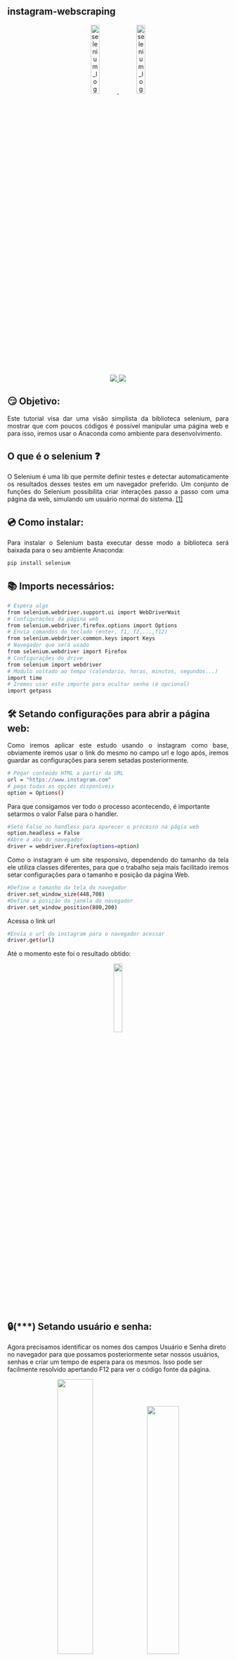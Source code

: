 ## instagram-webscraping

<p align="center">
<a href='https://www.selenium.dev/'>
<img width="20%" alt="selenium_logo_large" src="https://user-images.githubusercontent.com/42920754/82577481-6bbe7b80-9b61-11ea-997e-840983ab05fd.png">
<a/>
 <a href='https://www.anaconda.com/'>
<img width="20%" alt="selenium_logo_large" src="https://user-images.githubusercontent.com/42920754/82577832-ee473b00-9b61-11ea-85c5-58011d17b0e8.PNG">
<a/>
<p/>
 
<p align="center">
<a href="https://github.com/SeleniumHQ/selenium">
<img src="https://img.shields.io/badge/built%20with-Selenium-yellow.svg" />
</a>
<a href="https://www.python.org/">
<img src="https://img.shields.io/badge/built%20with-Python3-red.svg" />
</a>
<p/>

## 😏 Objetivo:
<p align='Justify'>
Este tutorial visa dar uma visão simplista da biblioteca selenium, para mostrar que com poucos códigos é possível manipular uma página web e para isso, iremos usar o Anaconda como ambiente para desenvolvimento.
<p/>

## O que é o selenium ❓
<p align='Justify'>
O Selenium é uma lib que permite definir testes e detectar automaticamente os resultados desses testes em um navegador preferido. Um conjunto de funções do Selenium possibilita criar interações passo a passo com uma página da web, simulando um usuário normal do sistema.
<a href='https://www.browserstack.com/guide/python-selenium-to-run-web-automation-test'>[1]<a/>
<p/>
 
## 💿 Como instalar:
<p align='Justify'>
Para instalar o Selenium basta executar desse modo a biblioteca será baixada para o seu ambiente Anaconda: <br>
<p/>

```sh
pip install selenium
```

## 📚 Imports necessários:
```sh
# Espera algo
from selenium.webdriver.support.ui import WebDriverWait
# Configurações da página web
from selenium.webdriver.firefox.options import Options
# Envia comandos do teclado (enter, f1, f2,...,f12)
from selenium.webdriver.common.keys import Keys
# Navegador que será usado
from selenium.webdriver import Firefox
# Configurações do drive
from selenium import webdriver
# Modulo voltado ao tempo (calendario, horas, minutos, segundos...)
import time
# Iremos usar este importe para ocultar senha (é opcional)
import getpass 
```

## 🛠️ Setando configurações para abrir a página web:
<p align='Justify'>
Como iremos aplicar este estudo usando o instagram como base, obviamente iremos usar o link do mesmo no campo url e logo após, iremos guardar as configurações para serem setadas posteriormente.
<p/>

```sh
# Pegar conteúdo HTML a partir da URL
url = "https://www.instagram.com"
# pega todas as opções disponíveis
option = Options()
```

Para que consigamos ver todo o processo acontecendo, é importante setarmos o valor False para o handler.

```sh
#Sete False no handless para aparecer o processo na págia web
option.headless = False
#Abre a aba do navegador
driver = webdriver.Firefox(options=option)
```

<p align='Justify'>
Como o instagram é um site responsivo, dependendo do tamanho da tela ele utiliza classes diferentes, para que o trabalho seja mais facilitado iremos setar configurações para o tamanho e posição da página Web.
<p/>

```sh
#Define o tamanho da tela do navegador
driver.set_window_size(448,708)
#Define a posição da janela do navegador
driver.set_window_position(800,200)
```

Acessa o link url

```sh
#Envia o url do instagram para o navegador acessar
driver.get(url)
```

Até o momento este foi o resultado obtido: <br>
<p align="center">
<img src='https://user-images.githubusercontent.com/42920754/82556741-baa7e900-9b40-11ea-9db0-68f9c434cd95.PNG' width='20%'>
<p/>


## 🔒(***) Setando usuário e senha:

Agora precisamos identificar os nomes dos campos Usuário e Senha direto no navegador para que possamos posteriormente setar nossos usuários,  senhas e criar um tempo de espera para os mesmos.
Isso pode ser facilmente resolvido apertando F12 para ver o código fonte da página.

<p align="center">
<img src='https://user-images.githubusercontent.com/42920754/82558320-c812a280-9b43-11ea-9c0d-aec58d9e037a.PNG' width='40%'>
<img src='https://user-images.githubusercontent.com/42920754/82558322-c8ab3900-9b43-11ea-8a61-74644cc5e0f3.PNG' width='38%'>
<p/>

Vamos primeiramente definir uma função que fará uma busca pelo elemento "username", para isso usamos find_element_by_name("username"), que procura tags HTML pelo nome:


```sh
def esperar_campo(firefox):
  return driver.find_element_by_name("username")
  ```
  
<p align='Justify'>
Em seguida, usaremos o WebDriverWait(driver, 5), sendo DRIVER as configurações da página web e escolhemos 5s como o tempo de espera caso a função "espera_campo()" retornar com êxito:
<p/>

```sh
carregando = WebDriverWait(driver, 5).until(esperar_campo)
```

E por fim, iremos completar os campos usuário e senha:
<br>
Para isso, e iremos usar as funções 

   <ul> 
        <li>driver.find_element_by_name() -> Encontrar o campo especificado com o nome. </li> 
        <li>clear() -> Apagar qualquer dado que esteja contido no campo.</li> 
        <li>send_keys() -> Envia a string para o campo encontrado.</li> 
    </ul>
    

Ficando do seguinte modo para o campo usuário.
 
```sh
# Insere usuário no campo
name_campo = driver.find_element_by_name("username")
name_campo.clear()
name_campo.send_keys("Coloque aqui o seu usuário")
```

O mesmo se repete para o campo password.

```sh
# Insere senha no campo
senha_campo = driver.find_element_by_name("password")
senha_campo.clear()
senha_campo.send_keys("Coloque aqui a sua senha")
```
E por fim aperta ENTER para entrar no instagram

```sh
senha_campo.send_keys(Keys.ENTER)
```

<h4> Desse modo, conseguimos obter o seguinte resultado: <h4/>

<br>
<img src='https://user-images.githubusercontent.com/42920754/82576316-16ce3580-9b60-11ea-826a-2379f22ad601.gif' width='20%'>

## ❗ Retirar notificação:

<p align='Justify'>
Com o resultado a cima conseguimos perceber o surgimento de uma janela JavaScript que irá aparecer sempre que o instagram for aberto pela primeira vez na sessão. O Selenium possue métodos para fechar janelas <a href='https://www.techbeamers.com/handle-alert-popup-selenium-python/'>(pode conferir mais aqui)<a/>, porém, vamos ver como fazer isso usando as funções que usamos até o momento.

Inicialmente, precisamos pegar as referências da janela pois vamos usar xpath, que nada mais é do que um conjunto de regras de sintaxe para definir partes de um documento XML, para seleciona-la e armazenar em variáveis. <a href='http://www.macoratti.net/vb_xpath.htm'>[2]<a/>
<p/>

<p align="center">
<img src='https://user-images.githubusercontent.com/42920754/82602072-e352d180-9b86-11ea-8e2f-02762d23d2e8.PNG' width='40%'>
<img src='https://user-images.githubusercontent.com/42920754/82603081-6d4f6a00-9b88-11ea-952c-a57bcc5cd999.PNG' width='39.5%'>
<p/>

```sh
#Variáveis que vou precisar, elas trazem informações do código da página! 
dialog_box = "//div[@class='piCib']"
button_dialog_box = "//button[@class='aOOlW   HoLwm ']"
```

Após, criaremos uma função similar a função ***esperar_campo()***, e ela será chamada de ***espera_dialog()*** e irá retornar retornar uma resposta quando a dialog box carregar.

```sh
# Funcao para esperar caso a caixa de diálogo ainda não seja encontrada, e espera 5s se for.
def espera_dialog(firefox):
  return driver.find_element_by_xpath(dialog_box)
```

Espera até a função ***espera_dialog()*** retornar um resultado, significando que a caixa de dialogo carregou.

```sh
esperando_jane_dialog = WebDriverWait(driver, 10).until(espera_dialog)
```

Damos um click no botão ***"Agora não"***.

```sh
driver.find_element_by_xpath(button_dialog_box).click()
```

<p align="center">
<img src='https://user-images.githubusercontent.com/42920754/82611072-0cc72980-9b96-11ea-93d7-db3a2f04b923.gif' width='30%'>
<p/>

## 👀 Visualizar Story's:
Como já foi visto, o primeito passo é conseguir o endereço do botão de acesso aos storys e logo após, o botão para passar o story.

<p align="center">
<img src='https://user-images.githubusercontent.com/42920754/82616860-d1802700-9ba4-11ea-9245-dc6581b51978.gif' width='30%'>
<br>
<img src='https://user-images.githubusercontent.com/42920754/82691749-c5dc4100-9c34-11ea-804f-2b8f1c41eefd.png' width='44.3%'>
<img src='https://user-images.githubusercontent.com/42920754/82691745-c4ab1400-9c34-11ea-855e-89ab41d7bdd8.png' width='40.594%'>
<p/>


<p align="justify">
Em testes, foram encontrados duas classes para os botões que precisamos, <b> class='jZyv1  H-yu6' e @class='OE3OK ' </b>, tais classes mudam de acordo com o tamanho da tela. Sendo assim, pegaremos ambas para trabalhar mesmo não tendo necessidade já que criamos uma tela 448x708 o que significa que poderemos usar somente o <b> @class='OE3OK ' </b>.
<p/>

```sh
#Variáveis do tamanho da tela
window_big = "//button[@class='jZyv1  H-yu6']"
window_little = "//button[@class='OE3OK ']"
```

O selenium possue um método chamado Click() utilizado, como o próprio nome já diz, para dar Click em um elemento. Iremos utilizar esse método para abrir os storys.

```sh
# Procedimento: Aperta para abrir um story
def open_story ():
    try:
     #Tela Reduzida
     driver.find_element_by_xpath(window_little).click()
    except:
     #Tela Maximizada   
     driver.find_element_by_xpath(window_big).click()
```
Agora, temos um botão que podemos usar para abrir os storys:

```sh
#Abre o story
open_story()
```
<p align="justify">
Agora, por que não criamos uma função para ir passando os storys enquanto a janela de story estiver aberta ?
Pode parecer totalmente inútil, mas para algumas pessoas e trabalhos pode vir a ser útil.
Para isso, pegamos a referência a página do story para saber quando estamos ou não dentro de um story e do botão de passar visto anteriormente.
<p/>

```sh
#window_story: Diz se os story's ainda estão abertos
window_story ="//section[@class='_8XqED  carul']"
#button_story_pass: É o endereço do botão para passar o story
button_story_pass ="//button[@class='ow3u_']"
```

Criamos um laço de repetição que recebe diretamente o valor True, para fazer o processo indefinidamente. 
<br>
É isso que o nosso código está dizendo:
<br>
*"Enquanto tiver story, tente apertar o botão para passar e espere 0.2seg, se der erro significa que acabou os story's, sendo assim, espere 1seg e abra novamente o story."* 


```sh
#Abre os story's e vai passando
while(True):
    # Enquanto ainda tiver story, tente apertar no botão, se der erro, espere
    try:
        while(driver.find_element_by_xpath(window_story)):
            driver.find_element_by_xpath(button_story_pass).click()
            time.sleep(0.2)
    except Exception as e:
        time.sleep(1)
        #espera_story_func(firefox)
        #esperando_story = WebDriverWait(driver, 5).until(espera_story_func)
        open_story()
```

**Este é o resultado do programa em execução:**
<p align="center">
<img src='https://user-images.githubusercontent.com/42920754/82492237-3e6bc200-9abc-11ea-8213-ede82c7504db.gif' width='30%'>
<p/>

## ❤️ Curte automaticamente publicações no instagram:
<i>Esta funcionalidade é contribuição de <a href='https://github.com/luisERH'>luisERH<a/>.</i><br>
Para esta funcionalidade nos precisamos compreender um pouco melhor o funcionamento do instagram.
<br>

- Todas as publicações ficam dentro de um flexbox.

<p align="center">
<img src='https://user-images.githubusercontent.com/42920754/82713199-83c8f480-9c60-11ea-9097-c0aa20f7fc36.PNG' width='80%'>
<p/>

- E cada post fica dentro de um article.


<p align="center">
<img src='https://user-images.githubusercontent.com/42920754/82713519-9db70700-9c61-11ea-9371-a002d6be0931.png' width='80%'>
<p/>

<p align="justify"> 
Logo, se faz necessário descrever o caminho que se deve percorrer até chegar no botão que deve ser clicado. Para isso, iremos recorrer a um recurso do navegador e para usa-lo basta selecionar com o botão direito do mouse a linha a qual desejamos conseguir o endereço.
<p/>

<p align="center">
<img src='https://user-images.githubusercontent.com/42920754/82713272-c68acc80-9c60-11ea-8108-29006c609dbc.png' width='80%'>
<p/>

Fazendo isso, conseguiremos o seguinte resultado:
Para saber mais sobre Seletores Css <a href='https://developer.mozilla.org/pt-BR/docs/Web/CSS/:nth-child'>clique aqui<a/>

```sh
article._8Rm4L:nth-child(1) > div:nth-child(3) > section:nth-child(1) > span:nth-child(1) > button:nth-child(1)
```
<p align="justify">
Mas desse modo, conseguiremos selecionar somente o primeiro resultado a cada 8 ou 9 elementos e não é o que queremos. Para resolver este impasse, precisamos especificar mais qual elemento queremos selecionar, e neste caso são todos os elementos que não estão curtidos.
Podemos observer logo a baixo que um elemento muda dependendo do estado da publicação:
<p/>

<p align="center">
<img src='https://user-images.githubusercontent.com/42920754/82716761-8f6fe780-9c6f-11ea-8f00-5379b542121a.png' width='80%'>
<p/>

Sendo assim, precisamos inserir esta condição no nosso código, ficando do seguinte modo:

```sh
article._8Rm4L:nth-child(1n) > div:nth-child(3) > section:nth-child(1) > span:nth-child(1) > button:nth-child(1) > svg:nth-child(1)[aria-label='Curtir']
```

<p align="justify">
Agora, vamos criar uma função chamada <b> curte_publicacoes() </b> com um <b> Try Catch </b> para curtir os elementos encontrados e em caso de alguma excessão, usamos o atributo <b> PASS </b> que significa passar, ou seja, deixa passar a ocorrência.
<p/>

```sh
def curte_publicacoes():
    try:
        driver.find_element_by_css_selector("article._8Rm4L:nth-child(1n) > div:nth-child(3) > section:nth-child(1) > span:nth-child(1) > button:nth-child(1) > svg:nth-child(1)[aria-label='Curtir']").click()
    except Exception as e:
        pass
```
<p align="justify">
E por fim, criamos um While com o valor True, para roda-lo indefinidamente, dentro, iremos criar um acumulador chamado de aux (auxiliar), que crescera em 100 a cada volta completa. Usaremos a função de manipulação de Script do selenium (driver.execute_script()) para manipular o scroll roll da página, e para isso usaremos uma função em Script que pode ser chamada assim -> window.scrollTo(Horizontal,Vertical), e logo em seguida, chamaremos a função criada anteriormente, deixando o código do seguinte modo:
<p/>

```sh    
#Desde página
aux = 1
while(True):
    aux += 100
    driver.execute_script(f'window.scrollTo(0,{aux})')
    curte_publicacoes()            
```

- O resultado final:

<p align="center">
<img src='https://user-images.githubusercontent.com/42920754/82489811-9e606980-9ab8-11ea-93f2-ffed391c5c37.gif' width='30%'>
<p/>

## 🎯 Próximas funcionalidades:
- "Quando chegar no limite da página, atualizar página".



## :memo: License

This project is under the MIT license. See the [LICENSE](https://github.com/gusoliveira/webscraping-instagram/blob/master/LICENSE) for more information.

Made with by gusoliveira21 :wave: [Get in touch!](https://www.linkedin.com/in/gustavo-dami%C3%A3o-magina-de-oliveira-492b0015b/)



## ☕ Donation

Se este projeto lhe ajudou de alguma forma não esqueça de contribuir para o café desse dev! :)

[![paypal](https://www.paypalobjects.com/en_US/i/btn/btn_donateCC_LG.gif)](https://www.paypal.com/cgi-bin/webscr?cmd=_s-xclick&hosted_button_id=P87GHQLSDSJU2&source=url)
